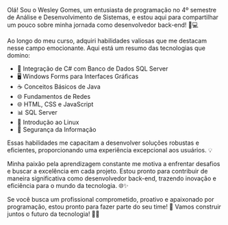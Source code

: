 Olá! Sou o Wesley Gomes, um entusiasta de programação no 4º semestre de Análise e Desenvolvimento de Sistemas, e estou aqui para compartilhar um pouco sobre minha jornada como desenvolvedor back-end! 🚀💻

Ao longo do meu curso, adquiri habilidades valiosas que me destacam nesse campo emocionante. Aqui está um resumo das tecnologias que domino:

- 🔄 Integração de C# com Banco de Dados SQL Server
- 🖥️ Windows Forms para Interfaces Gráficas
- ☕ Conceitos Básicos de Java
- 🌐 Fundamentos de Redes
- 🌐 HTML, CSS e JavaScript  
- 📊 SQL Server 
- 🐧 Introdução ao Linux
- 🔐 Segurança da Informação 

Essas habilidades me capacitam a desenvolver soluções robustas e eficientes, proporcionando uma experiência excepcional aos usuários. 💡

Minha paixão pela aprendizagem constante me motiva a enfrentar desafios e buscar a excelência em cada projeto. Estou pronto para contribuir de maneira significativa como desenvolvedor back-end, trazendo inovação e eficiência para o mundo da tecnologia. 🌐✨

Se você busca um profissional comprometido, proativo e apaixonado por programação, estou pronto para fazer parte do seu time! 🤝 Vamos construir juntos o futuro da tecnologia! 👨‍💻
